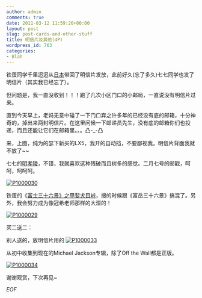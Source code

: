 ```yaml
---
author: admin
comments: true
date: 2011-03-12 11:59:20+00:00
layout: post
slug: post-cards-and-other-stuff
title: 明信片及其他(4P)
wordpress_id: 763
categories:
- Blah
---
```


铁蛋同学千里迢迢从[日本](http://knightfeg.info/201102/2nd-time-at-japan-20110213.html)带回了明信片发放，此前好久(忘了多久)七七同学也发了明信片（其实我已经忘了）。

但问题是，我一直没收到！！！跑了几次小区门口的小邮局，一直说没有明信片过来。

直到今天早上，老妈无意中碰了一下门口弃之许多年的已经没有底的邮箱，十分神奇的，掉出来两封明信片。在这里问候一下邮递员先生，没有底的邮箱你们也投递，而且还能让它们在邮箱里。。。凸-_-凸

来，上图，纯为的瑟下新买的LX5，我开的自动挡，不要鄙视我。明信片背面我就不放了~~


七七的[明孝陵](http://zh.wikipedia.org/zh/%E6%98%8E%E5%AD%9D%E9%99%B5)，不错，我就喜欢这种残破而且树多的感觉。二月七号的邮戳，呵呵，呵呵呵。




[![P1000030](http://farm6.static.flickr.com/5211/5518994925_f021c86342_z.jpg)](http://www.flickr.com/photos/ggarlic/5518994925/)







铁蛋的《[富士三十六景》之甲斐犬目峠](http://en.wikipedia.org/wiki/Thirty-six_Views_of_Mount_Fuji_(Hiroshige))，搜的时候跟《富岳三十六景》搞混了。另外，我会努力成为像冠希老师那样的大湿的！


[![P1000029](http://farm6.static.flickr.com/5136/5518994761_3081348152_z.jpg)](http://www.flickr.com/photos/ggarlic/5518994761/)

买二送二：


别人送的，放明信片用的
[![P1000033](http://farm6.static.flickr.com/5178/5519584970_0258d4592e_z.jpg)](http://www.flickr.com/photos/ggarlic/5519584970/)







从初中收集到现在的Michael Jackson专辑，除了Off the Wall都是正版。


[![P1000034](http://farm6.static.flickr.com/5180/5519585102_3a2f871456_z.jpg)](http://www.flickr.com/photos/ggarlic/5519585102/)

谢谢观赏，下次再见~

_EOF_
